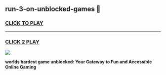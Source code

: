 
## run-3-on-unblocked-games 👋
<h3>
<a href="https://premium.freeplayer.one?title=run-3-on-unblocked-games&ref=14F">CLICK TO PLAY</a></h3>
<hr>

<h3>
<a href="https://premium.freeplayer.one?title=run-3-on-unblocked-games&ref=14F">CLICK 2 PLAY</a>
  
</h3>

<a href="https://premium.freeplayer.one?title=run-3-on-unblocked-games&ref=12F/"><img src="https://clearcache.store/games.png"></a>


**worlds hardest game unblocked: Your Gateway to Fun and Accessible Online Gaming**
